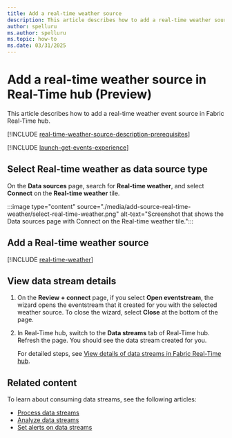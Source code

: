 ```yaml
---
title: Add a real-time weather source
description: This article describes how to add a real-time weather source as an event source in Fabric Real-Time hub.
author: spelluru
ms.author: spelluru
ms.topic: how-to
ms.date: 03/31/2025
---
```


# Add a real-time weather source in Real-Time hub (Preview)
This article describes how to add a real-time weather event source in Fabric Real-Time hub. 

[!INCLUDE [real-time-weather-source-description-prerequisites](../real-time-intelligence/event-streams/includes/real-time-weather-source-description-prerequisites.md)]

[!INCLUDE [launch-get-events-experience](./includes/launch-get-events-experience.md)]

## Select Real-time weather as data source type
On the **Data sources** page, search for **Real-time weather**, and select **Connect** on the **Real-time weather** tile. 

:::image type="content" source="./media/add-source-real-time-weather/select-real-time-weather.png" alt-text="Screenshot that shows the Data sources page with Connect on the Real-time weather tile.":::

## Add a Real-time weather source

[!INCLUDE [real-time-weather](../real-time-intelligence/event-streams/includes/real-time-weather.md)]

## View data stream details

1. On the **Review + connect** page, if you select **Open eventstream**, the wizard opens the eventstream that it created for you with the selected weather source. To close the wizard, select **Close** at the bottom of the page. 
1. In Real-Time hub, switch to the **Data streams** tab of Real-Time hub. Refresh the page. You should see the data stream created for you.

    For detailed steps, see [View details of data streams in Fabric Real-Time hub](view-data-stream-details.md).
 
## Related content
To learn about consuming data streams, see the following articles:

- [Process data streams](process-data-streams-using-transformations.md)
- [Analyze data streams](analyze-data-streams-using-kql-table-queries.md)
- [Set alerts on data streams](set-alerts-data-streams.md)

